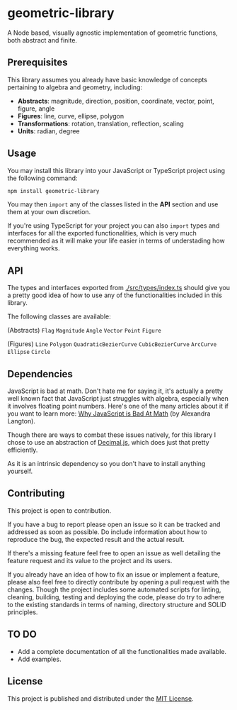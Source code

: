 # geometric-library

A Node based, visually agnostic implementation of geometric functions, both abstract and finite.

## Prerequisites

This library assumes you already have basic knowledge of concepts pertaining to algebra and geometry, including:

- **Abstracts**: magnitude, direction, position, coordinate, vector, point, figure, angle
- **Figures**: line, curve, ellipse, polygon
- **Transformations**: rotation, translation, reflection, scaling
- **Units**: radian, degree

## Usage

You may install this library into your JavaScript or TypeScript project using the following command:

```sh
npm install geometric-library
```

You may then `import` any of the classes listed in the **API** section and use them at your own discretion.

If you're using TypeScript for your project you can also `import` types and interfaces for all the exported functionalities, which is very much recommended as it will make your life easier in terms of understading how everything works.

## API

The types and interfaces exported from [./src/types/index.ts](./src/types/index.ts) should give you a pretty good idea of how to use any of the functionalities included in this library.

The following classes are available:

(Abstracts) `Flag` `Magnitude` `Angle` `Vector` `Point` `Figure`

(Figures) `Line` `Polygon` `QuadraticBezierCurve` `CubicBezierCurve` `ArcCurve` `Ellipse` `Circle`

## Dependencies

JavaScript is bad at math. Don't hate me for saying it, it's actually a pretty well known fact that JavaScript just struggles with algebra, especially when it involves floating point numbers. Here's one of the many articles about it if you want to learn more: [Why JavaScript is Bad At Math](https://javascript.plainenglish.io/why-javascript-is-bad-at-math-9b8247640caa) (by Alexandra Langton).

Though there are ways to combat these issues natively, for this library I chose to use an abstraction of [Decimal.js](https://mikemcl.github.io/decimal.js/), which does just that pretty efficiently.

As it is an intrinsic dependency so you don't have to install anything yourself.

## Contributing

This project is open to contribution.

If you have a bug to report please open an issue so it can be tracked and addressed as soon as possible. Do include information about how to reproduce the bug, the expected result and the actual result.

If there's a missing feature feel free to open an issue as well detailing the feature request and its value to the project and its users.

If you already have an idea of how to fix an issue or implement a feature, please also feel free to directly contribute by opening a pull request with the changes. Though the project includes some automated scripts for linting, cleaning, building, testing and deploying the code, please do try to adhere to the existing standards in terms of naming, directory structure and SOLID principles.

## TO DO

- Add a complete documentation of all the functionalities made available.
- Add examples.

## License

This project is published and distributed under the [MIT License](./LICENSE).
